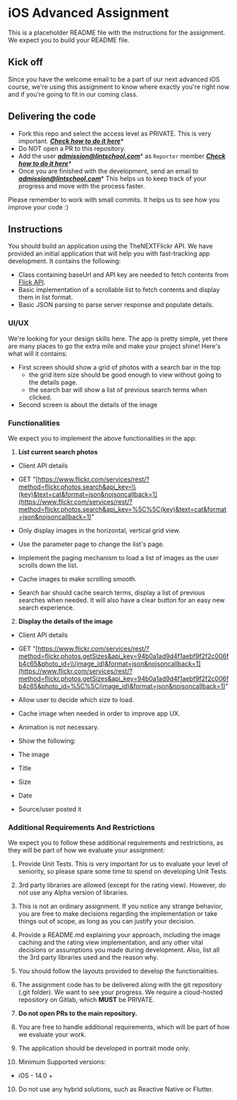 # iOS Advanced Assignment

This is a placeholder README file with the instructions for the assignment. We expect you to build your README file.

## Kick off

Since you have the welcome email to be a part of our next advanced iOS course, we're using this assignment to know where exactly you're right now and if you're going to fit in our coming class. 

## Delivering the code

- Fork this repo and select the access level as PRIVATE. This is very important. ***[Check how to do it here](https://docs.gitlab.com/ee////user/project/working_with_projects.html#fork-a-project)****
- Do NOT open a PR to this repository.
- Add the user ***admission@lintschool.com**** as `Reporter` member ***[Check how to do it here](https://docs.gitlab.com/ee/user/project/members/#add-a-user)****
- Once you are finished with the development, send an email to ***admission@lintschool.com**** This helps us to keep track of your progress and move with the process faster.

Please remember to work with small commits. It helps us to see how you improve your code :)

## Instructions

You should build an application using the TheNEXTFlickr API. We have provided an initial application that will help you with fast-tracking app development. It contains the following:

- Class containing baseUrl and API key are needed to fetch contents from [Flick API](https://www.flickr.com/services/api/).
- Basic implementation of a scrollable list to fetch contents and display them in list format.
- Basic JSON parsing to parse server response and populate details.

### UI/UX

We're looking for your design skills here. The app is pretty simple, yet there are many places to go the extra mile and make your project shine! Here's what will it contains: 

- First screen should show a grid of photos with a search bar in the top
    - the grid item size should be good enough to view without going to the details page.
    - the search bar will show a list of previous search terms when clicked.
- Second screen is about the details of the image
### Functionalities

We expect you to implement the above functionalities in the app:

1. ****List current search photos****

* Client API details

* GET "[https://www.flickr.com/services/rest/?method=flickr.photos.search&api_key=\\(key)&text=cat&format=json&nojsoncallback=1](https://www.flickr.com/services/rest/?method=flickr.photos.search&api_key=%5C%5C(key)&text=cat&format=json&nojsoncallback=1)"

* Only display images in the horizontal, vertical grid view.

* Use the parameter page to change the list's page.

* Implement the paging mechanism to load a list of images as the user scrolls down the list.

* Cache images to make scrolling smooth.

* Search bar should cache search terms, display a list of previous searches when needed. It will also have a clear button for an easy new search experience. 

2. ****Display the details of the image****

* Client API details

* GET "[https://www.flickr.com/services/rest/?method=flickr.photos.getSizes&api_key=94b0a1ad9d4f1aebf9f2f2c006fb4c65&photo_id=\\(image_id)&format=json&nojsoncallback=1](https://www.flickr.com/services/rest/?method=flickr.photos.getSizes&api_key=94b0a1ad9d4f1aebf9f2f2c006fb4c65&photo_id=%5C%5C(image_id)&format=json&nojsoncallback=1)"

* Allow user to decide which size to load. 

* Cache image when needed in order to improve app UX.

* Animation is not necessary.

* Show the following:

* The image

* Title

* Size

* Date

* Source/user posted it


### Additional Requirements And Restrictions

We expect you to follow these additional requirements and restrictions, as they will be part of how we evaluate your assignment:

1. Provide Unit Tests. This is very important for us to evaluate your level of seniority, so please spare some time to spend on developing Unit Tests.

2. 3rd party libraries are allowed (except for the rating view). However, do not use any Alpha version of libraries.

3. This is not an ordinary assignment. If you notice any strange behavior, you are free to make decisions regarding the implementation or take things out of scope, as long as you can justify your decision.

4. Provide a README.md explaining your approach, including the image caching and the rating view implementation, and any other vital decisions or assumptions you made during development. Also, list all the 3rd party libraries used and the reason why.

5. You should follow the layouts provided to develop the functionalities.

6. The assignment code has to be delivered along with the git repository (.git folder). We want to see your progress. We require a cloud-hosted repository on Gitlab, which **MUST** be PRIVATE.

7. ****Do not open PRs to the main repository.****

8. You are free to handle additional requirements, which will be part of how we evaluate your work.

7. The application should be developed in portrait mode only.

9. Minimum Supported versions:

* iOS - 14.0 +

10. Do not use any hybrid solutions, such as Reactive Native or Flutter.
